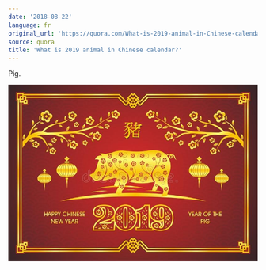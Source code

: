 ```yaml
---
date: '2018-08-22'
language: fr
original_url: 'https://quora.com/What-is-2019-animal-in-Chinese-calendar/answer/Clément-Renaud'
source: quora
title: 'What is 2019 animal in Chinese calendar?'
---
```


Pig.

![](/img/quora/main-qimg-28f06b25d0e00befad775f830c39b188.png)
